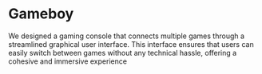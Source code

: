 # Gameboy
We designed a gaming console that connects multiple games through a streamlined graphical user interface. This interface ensures that users can easily switch between games without any technical hassle, offering a cohesive and immersive experience

